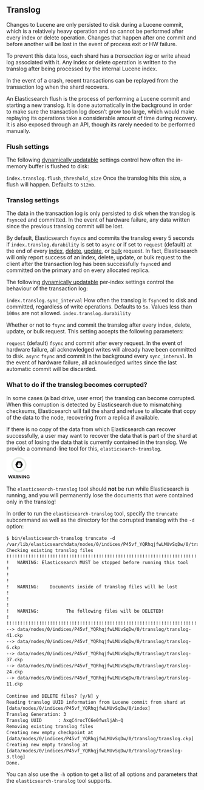 ## Translog

Changes to Lucene are only persisted to disk during a Lucene commit, which is a relatively heavy operation and so cannot be performed after every index or delete operation. Changes that happen after one commit and before another will be lost in the event of process exit or HW failure.

To prevent this data loss, each shard has a _transaction log_ or write ahead log associated with it. Any index or delete operation is written to the translog after being processed by the internal Lucene index.

In the event of a crash, recent transactions can be replayed from the transaction log when the shard recovers.

An Elasticsearch flush is the process of performing a Lucene commit and starting a new translog. It is done automatically in the background in order to make sure the transaction log doesn’t grow too large, which would make replaying its operations take a considerable amount of time during recovery. It is also exposed through an API, though its rarely needed to be performed manually.

### Flush settings

The following [dynamically updatable](indices-update-settings.html) settings control how often the in-memory buffer is flushed to disk:

`index.translog.flush_threshold_size`
     Once the translog hits this size, a flush will happen. Defaults to `512mb`. 

### Translog settings

The data in the transaction log is only persisted to disk when the translog is `fsync`ed and committed. In the event of hardware failure, any data written since the previous translog commit will be lost.

By default, Elasticsearch `fsync`s and commits the translog every 5 seconds if `index.translog.durability` is set to `async` or if set to `request` (default) at the end of every [index](docs-index_.html), [delete](docs-delete.html), [update](docs-update.html), or [bulk](docs-bulk.html) request. In fact, Elasticsearch will only report success of an index, delete, update, or bulk request to the client after the transaction log has been successfully `fsync`ed and committed on the primary and on every allocated replica.

The following [dynamically updatable](indices-update-settings.html) per-index settings control the behaviour of the transaction log:

`index.translog.sync_interval`
     How often the translog is `fsync`ed to disk and committed, regardless of write operations. Defaults to `5s`. Values less than `100ms` are not allowed. 
`index.translog.durability`
    

Whether or not to `fsync` and commit the translog after every index, delete, update, or bulk request. This setting accepts the following parameters:

`request`
     (default) `fsync` and commit after every request. In the event of hardware failure, all acknowledged writes will already have been committed to disk. 
`async`
     `fsync` and commit in the background every `sync_interval`. In the event of hardware failure, all acknowledged writes since the last automatic commit will be discarded. 

### What to do if the translog becomes corrupted?

In some cases (a bad drive, user error) the translog can become corrupted. When this corruption is detected by Elasticsearch due to mismatching checksums, Elasticsearch will fail the shard and refuse to allocate that copy of the data to the node, recovering from a replica if available.

If there is no copy of the data from which Elasticsearch can recover successfully, a user may want to recover the data that is part of the shard at the cost of losing the data that is currently contained in the translog. We provide a command-line tool for this, `elasticsearch-translog`.

![Warning](/images/icons/warning.png)

The `elasticsearch-translog` tool should **not** be run while Elasticsearch is running, and you will permanently lose the documents that were contained only in the translog!

In order to run the `elasticsearch-translog` tool, specify the `truncate` subcommand as well as the directory for the corrupted translog with the `-d` option:
    
    
    $ bin/elasticsearch-translog truncate -d /var/lib/elasticsearchdata/nodes/0/indices/P45vf_YQRhqjfwLMUvSqDw/0/translog/
    Checking existing translog files
    !!!!!!!!!!!!!!!!!!!!!!!!!!!!!!!!!!!!!!!!!!!!!!!!!!!!!!!!!!!!!!!!!!!!!!!
    !   WARNING: Elasticsearch MUST be stopped before running this tool   !
    !                                                                     !
    !   WARNING:    Documents inside of translog files will be lost       !
    !                                                                     !
    !   WARNING:          The following files will be DELETED!            !
    !!!!!!!!!!!!!!!!!!!!!!!!!!!!!!!!!!!!!!!!!!!!!!!!!!!!!!!!!!!!!!!!!!!!!!!
    --> data/nodes/0/indices/P45vf_YQRhqjfwLMUvSqDw/0/translog/translog-41.ckp
    --> data/nodes/0/indices/P45vf_YQRhqjfwLMUvSqDw/0/translog/translog-6.ckp
    --> data/nodes/0/indices/P45vf_YQRhqjfwLMUvSqDw/0/translog/translog-37.ckp
    --> data/nodes/0/indices/P45vf_YQRhqjfwLMUvSqDw/0/translog/translog-24.ckp
    --> data/nodes/0/indices/P45vf_YQRhqjfwLMUvSqDw/0/translog/translog-11.ckp
    
    Continue and DELETE files? [y/N] y
    Reading translog UUID information from Lucene commit from shard at [data/nodes/0/indices/P45vf_YQRhqjfwLMUvSqDw/0/index]
    Translog Generation: 3
    Translog UUID      : AxqC4rocTC6e0fwsljAh-Q
    Removing existing translog files
    Creating new empty checkpoint at [data/nodes/0/indices/P45vf_YQRhqjfwLMUvSqDw/0/translog/translog.ckp]
    Creating new empty translog at [data/nodes/0/indices/P45vf_YQRhqjfwLMUvSqDw/0/translog/translog-3.tlog]
    Done.

You can also use the `-h` option to get a list of all options and parameters that the `elasticsearch-translog` tool supports.
